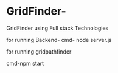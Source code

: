 # GridFinder-
GridFinder using Full stack Technologies


for running Backend- 
cmd- node server.js

for running gridpathfinder

cmd-npm start
